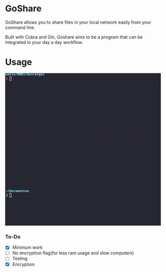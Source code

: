 # GoShare

GoShare allows you to share files in your local network easily from your command line.

Built with Cobra and Gin, Goshare aims to be a program that can be integrated in your
day a day workflow.

# Usage 
![send gif](resources/send.gif)


### To-Do
- [x] Minimum work
- [ ] No encryption flag(for less ram usage and slow computers)
- [ ] Testing
- [x] Encryption
